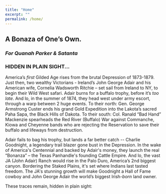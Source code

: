 ```yaml
---
title: "Home"
excerpt: ""
permalink: /home/
---
```

## A Bonaza of One’s Own.
### _For Quanah Parker & Satanta_
### HIDDEN IN PLAIN SIGHT...

America’s _first_ Gilded Age rises from the brutal Depression of 1873-1879\. Just then, two wealthy Victorians - Ireland’s John George Adair and his American wife, Cornelia Wadsworth Ritchie – set sail from Ireland to NY, to begin their Wild West safari. Adair burns for a buffalo trophy, before it’s _too late_. And lo, in the summer of 1874, they head west under army escort, through a warp between 2 huge events. To their north: Gen. George Armstrong Custer ends his grand Gold Expedition into the Lakota’s sacred Paha Sapa, the Black Hills of Dakota. To their south: Col. Ranald “Bad Hand” Mackenzie spearheads the Red River (Buffalo) War against Commanche, Kiowa and Cheyenne bands who are rejecting the Reservation to save their buffalo and lifeways from destruction.  

Adair fails to bag his trophy, but lands a far better catch -- Charlie Goodnight, a legendary trail blazer gone bust in the Depression. In the wake of America's Centennial and backed by Adair's money, they launch the real “Bonanza” – the Texas Panhandle's founding Cattle Empire. And lo, the vast JA (John Adair) Ranch would rise in the Palo Duro, America’s 2nd biggest canyon. Bordering the Staked Plains, it's set where Indians last tasted freedom. The JA's stunning growth will make Goodnight a Hall of Fame cowboy and John George Adair the world’s biggest Irish-_born_ land owner.  

These traces remain, hidden in plain sight:
